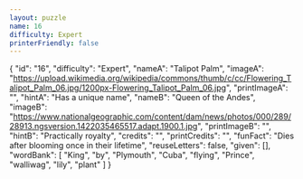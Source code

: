 ```yaml
---
layout: puzzle
name: 16
difficulty: Expert
printerFriendly: false
---
```

{
    "id": "16",
    "difficulty": "Expert",
    "nameA": "Talipot Palm",
    "imageA": "https://upload.wikimedia.org/wikipedia/commons/thumb/c/cc/Flowering_Talipot_Palm_06.jpg/1200px-Flowering_Talipot_Palm_06.jpg",
    "printImageA": "",
    "hintA": "Has a unique name",
    "nameB": "Queen of the Andes",
    "imageB": "https://www.nationalgeographic.com/content/dam/news/photos/000/289/28913.ngsversion.1422035465517.adapt.1900.1.jpg",
    "printImageB": "",
    "hintB": "Practically royalty",
    "credits": "",
    "printCredits": "",
    "funFact": "Dies after blooming once in their lifetime",
    "reuseLetters": false,
    "given": [],
    "wordBank": [
        "King",
        "by",
        "Plymouth",
        "Cuba",
        "flying",
        "Prince",
        "walliwag",
        "lily",
        "plant"
    ]
}